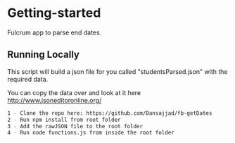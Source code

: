 # Getting-started

Fulcrum app to parse end dates. 


## Running Locally

This script will build a json file for you called "studentsParsed.json" with the
required data. 

You can copy the data over and look at it here http://www.jsoneditoronline.org/

```sh
1 - Clone the repo here: https://github.com/Dansajjad/fb-getDates
2 - Run npm install from root folder
3 - Add the rawJSON file to the root folder 
4 - Run node functions.js from inside the root folder
```